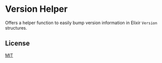 # Version Helper

Offers a helper function to easily bump version information in Elixir `Version` structures.

## License

[MIT](LICENSE.md)
